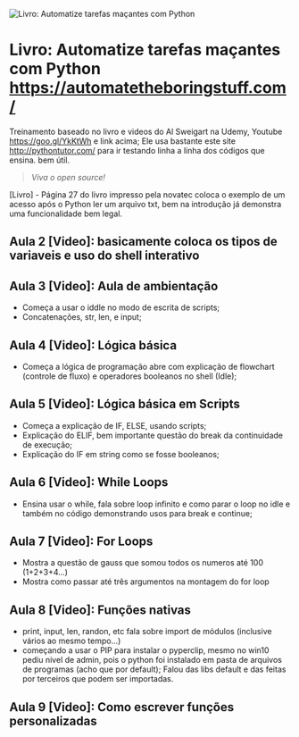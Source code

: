 
![Livro: Automatize tarefas maçantes com Python](https://automatetheboringstuff.com/images/automate_cover_medium.png)

# Livro: Automatize tarefas maçantes com Python <https://automatetheboringstuff.com/>
Treinamento baseado no livro e videos do Al Sweigart na Udemy, Youtube <https://goo.gl/YkKtWh> e link acima;
Ele usa bastante este site <http://pythontutor.com/> para ir testando linha a linha dos códigos que ensina. bem útil.
>*Viva o open source!*

[Livro] - Página 27 do livro impresso pela novatec coloca o exemplo de um acesso após o Python ler um arquivo txt, bem na introdução já demonstra uma funcionalidade bem legal.

## Aula 2 [Video]: basicamente coloca os tipos de variaveis e uso do shell interativo
## Aula 3 [Video]: Aula de ambientação
- Começa a usar o iddle no modo de escrita de scripts;
- Concatenações, str, len, e input;

## Aula 4 [Video]: Lógica básica
- Começa a lógica de programação abre com explicação de flowchart (controle de fluxo) e operadores booleanos no shell (Idle);

## Aula 5 [Video]: Lógica básica em Scripts
- Começa a explicação de IF, ELSE, usando scripts;
- Explicação do ELIF, bem importante questão do break da continuidade de execução;
- Explicação do IF em string como se fosse booleanos;

## Aula 6 [Video]: While Loops
- Ensina usar o while, fala sobre loop infinito e como parar o loop no idle e também no código demonstrando usos para break e continue;

## Aula 7 [Video]: For Loops
- Mostra a questão de gauss que somou todos os numeros até 100 (1+2+3+4...)
- Mostra como passar até três argumentos na montagem do for loop

## Aula 8 [Video]: Funções nativas
- print, input, len, randon, etc fala sobre import de módulos (inclusive vários ao mesmo tempo...)
- começando a usar o PIP para instalar o pyperclip, mesmo no win10 pediu nivel de admin, pois o python foi instalado em pasta de arquivos de programas (acho que por default); Falou das libs default e das feitas por terceiros que podem ser importadas.

## Aula 9 [Video]: Como escrever funções personalizadas












